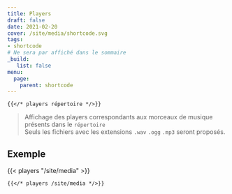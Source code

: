 ```yaml
---
title: Players
draft: false 
date: 2021-02-20 
cover: /site/media/shortcode.svg
tags:
- shortcode
# Ne sera par affiché dans le sommaire
_build:
   list: false
menu: 
  page:
    parent: shortcode
---
```

```tpl
{{</* players répertoire */>}}
```
<!--more-->
> Affichage des players correspondants aux morceaux de musique présents dans le `répertoire`  
> Seuls les fichiers avec les extensions `.wav` `.ogg` `.mp3` seront proposés.

## Exemple

{{< players "/site/media" >}}

```tpl
{{</* players /site/media */>}}
```
